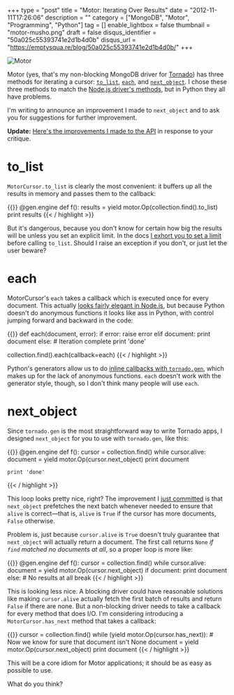 +++
type = "post"
title = "Motor: Iterating Over Results"
date = "2012-11-11T17:26:06"
description = ""
category = ["MongoDB", "Motor", "Programming", "Python"]
tag = []
enable_lightbox = false
thumbnail = "motor-musho.png"
draft = false
disqus_identifier = "50a025c55393741e2d1b4d0b"
disqus_url = "https://emptysqua.re/blog/50a025c55393741e2d1b4d0b/"
+++

<p><img alt="Motor" border="0" src="motor-musho.png" title="Motor"/></p>
<p>Motor (yes, that's my non-blocking MongoDB driver for <a href="http://www.tornadoweb.org/">Tornado</a>) has three methods for iterating a cursor: <a href="https://motor.readthedocs.io/en/stable/api-tornado/cursors.html#motor.MotorCursor.to_list"><code>to_list</code></a>, <a href="https://motor.readthedocs.io/en/stable/api-tornado/cursors.html#motor.MotorCursor.each"><code>each</code></a>, and <a href="https://motor.readthedocs.io/en/stable/api-tornado/cursors.html#motor.MotorCursor.next_object"><code>next_object</code></a>. I chose these three methods to match the <a href="http://mongodb.github.com/node-mongodb-native/api-generated/cursor.html">Node.js driver's methods</a>, but in Python they all have problems.</p>
<p>I'm writing to announce an improvement I made to <code>next_object</code> and to ask you for suggestions for further improvement.</p>
<p><strong>Update:</strong> <a href="/motor-iterating-over-results-the-grand-conclusion/">Here's the improvements I made to the API</a> in response to your critique.</p>
<h1 id="to_list">to_list</h1>
<p><code>MotorCursor.to_list</code> is clearly the most convenient: it buffers up all the results in memory and passes them to the callback:</p>

{{<highlight python3>}}
@gen.engine
def f():
    results = yield motor.Op(collection.find().to_list)
    print results
{{< / highlight >}}

<p>But it's dangerous, because you don't know for certain how big the results will be unless you set an explicit limit. In the docs <a href="https://motor.readthedocs.io/en/stable/api-tornado/cursors.html#motor.MotorCursor.to_list">I exhort you to set a limit </a>before calling <code>to_list</code>. Should I raise an exception if you don't, or just let the user beware?</p>
<h1 id="each">each</h1>
<p>MotorCursor's <code>each</code> takes a callback which is executed once for every document. This actually <a href="http://mongodb.github.com/node-mongodb-native/api-generated/cursor.html#each">looks fairly elegant in Node.js</a>, but because Python doesn't do anonymous functions it looks like ass in Python, with control jumping forward and backward in the code:</p>

{{<highlight python3>}}
def each(document, error):
    if error:
        raise error
    elif document:
        print document
    else:
        # Iteration complete
        print 'done'

collection.find().each(callback=each)
{{< / highlight >}}

<p>Python's generators allow us to do <a href="http://www.tornadoweb.org/en/latest/gen.html">inline callbacks with <code>tornado.gen</code></a>, which makes up for the lack of anonymous functions. <code>each</code> doesn't work with the generator style, though, so I don't think many people will use <code>each</code>.</p>
<h1 id="next_object">next_object</h1>
<p>Since <code>tornado.gen</code> is the most straightforward way to write Tornado apps, I designed <code>next_object</code> for you to use with <code>tornado.gen</code>, like this:</p>

{{<highlight python3>}}
@gen.engine
def f():
    cursor = collection.find()
    while cursor.alive:
        document = yield motor.Op(cursor.next_object)
        print document

    print 'done'
{{< / highlight >}}

<p>This loop looks pretty nice, right? The improvement I <a href="https://github.com/ajdavis/mongo-python-driver/commit/b56d476409325cb58bb619b395c35461bfb3ac32">just committed</a> is that <code>next_object</code> prefetches the next batch whenever needed to ensure that <code>alive</code> is correct—that is, <code>alive</code> is <code>True</code> if the cursor has more documents, <code>False</code> otherwise.</p>
<p>Problem is, just because <code>cursor.alive</code> is <code>True</code> doesn't truly guarantee that <code>next_object</code> will actually return a document. The first call returns <code>None</code> <em>if <code>find</code> matched no documents at all</em>, so a proper loop is more like:</p>

{{<highlight python3>}}
@gen.engine
def f():
    cursor = collection.find()
    while cursor.alive:
        document = yield motor.Op(cursor.next_object)
        if document:
            print document
        else:
            # No results at all
            break
{{< / highlight >}}

<p>This is looking less nice. A blocking driver could have reasonable solutions like making <code>cursor.alive</code> actually fetch the first batch of results and return <code>False</code> if there are none. But a non-blocking driver needs to take a callback for every method that does I/O. I'm considering introducing a <code>MotorCursor.has_next</code> method that takes a callback:</p>

{{<highlight python3>}}
cursor = collection.find()
while (yield motor.Op(cursor.has_next)):
    # Now we know for sure that document isn't None
    document = yield motor.Op(cursor.next_object)
    print document
{{< / highlight >}}

<p>This will be a core idiom for Motor applications; it should be as easy as possible to use.</p>
<p>What do you think?</p>
